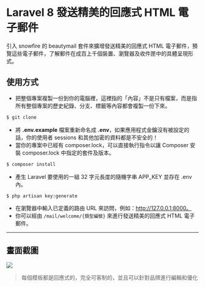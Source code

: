 # Laravel 8 發送精美的回應式 HTML 電子郵件

引入 snowfire 的 beautymail 套件來擴增發送精美的回應式 HTML 電子郵件，預覽這些電子郵件，了解郵件在成百上千個裝置、瀏覽器及收件匣中的具體呈現形式。

## 使用方式
- 把整個專案複製一份到你的電腦裡，這裡指的「內容」不是只有檔案，而是指所有整個專案的歷史紀錄、分支、標籤等內容都會複製一份下來。
```sh
$ git clone
```
- 將 __.env.example__ 檔案重新命名成 __.env__，如果應用程式金鑰沒有被設定的話，你的使用者 sessions 和其他加密的資料都是不安全的！
- 當你的專案中已經有 composer.lock，可以直接執行指令以讓 Composer 安裝 composer.lock 中指定的套件及版本。
```sh
$ composer install
```
- 產生 Laravel 要使用的一組 32 字元長度的隨機字串 APP_KEY 並存在 .env 內。
```sh
$ php artisan key:generate
```
- 在瀏覽器中輸入已定義的路由 URL 來訪問，例如：http://127.0.0.1:8000。
- 你可以經由 `/mail/welcome/{類型編號}` 來進行發送精美的回應式 HTML 電子郵件。

----

## 畫面截圖
![](https://i.imgur.com/G7ITiaj.png)
> 每個模板都是回應式的，完全可客制的，並且可以針對品牌進行編輯和優化
